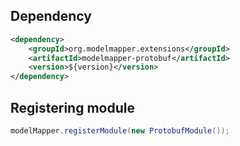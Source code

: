 ## Dependency

```xml
<dependency>
    <groupId>org.modelmapper.extensions</groupId>
    <artifactId>modelmapper-protobuf</artifactId>
    <version>${version}</version>
</dependency>
```

## Registering module

```java
modelMapper.registerModule(new ProtobufModule());
```
